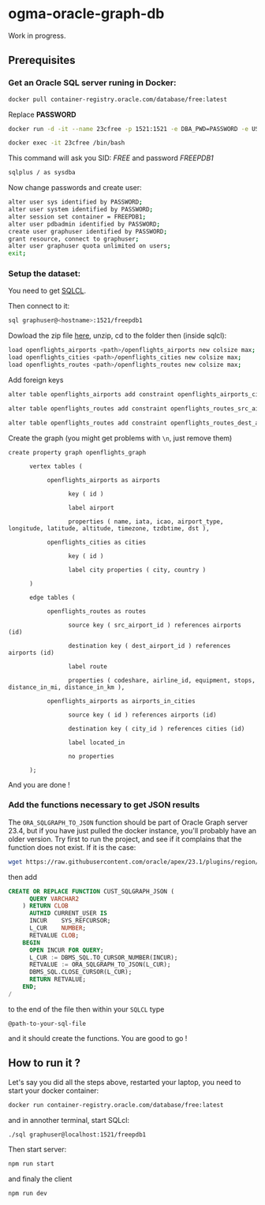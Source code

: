 # ogma-oracle-graph-db

Work in progress.

## Prerequisites


### Get an Oracle SQL server runing in Docker:

```sh
docker pull container-registry.oracle.com/database/free:latest
```

Replace **PASSWORD**
```sh
docker run -d -it --name 23cfree -p 1521:1521 -e DBA_PWD=PASSWORD -e USR_PWD=PASSWORD container-registry.oracle.com/database/free:latest
```

```sh
docker exec -it 23cfree /bin/bash
 ```
 This command will ask you SID: *FREE* and password *FREEPDB1*
 ```sh
sqlplus / as sysdba
 ```
Now change passwords and create user:
 ```sh
alter user sys identified by PASSWORD;
alter user system identified by PASSWORD;
alter session set container = FREEPDB1;
alter user pdbadmin identified by PASSWORD;
create user graphuser identified by PASSWORD;
grant resource, connect to graphuser;
alter user graphuser quota unlimited on users;
exit;
 ```


### Setup the dataset:

You need to get [SQLCL](https://www.oracle.com/database/sqldeveloper/technologies/sqlcl/download/).

Then connect to it: 
```sh
sql graphuser@<hostname>:1521/freepdb1
```

Dowload the zip file [here](https://drive.google.com/file/d/1JASp1AFkwxA4MKCITuaXO3we1Hh1pxd8/view?usp=sharing), unzip, cd to the folder then (inside sqlcl):

```sh
load openflights_airports <path>/openflights_airports new colsize max;
load openflights_cities <path>/openflights_cities new colsize max;
load openflights_routes <path>/openflights_routes new colsize max;
```

Add foreign keys
```sh
alter table openflights_airports add constraint openflights_airports_city_fk foreign key (city_id) references openflights_cities(id);

alter table openflights_routes add constraint openflights_routes_src_airport_fk foreign key (src_airport_id) references openflights_airports(id);

alter table openflights_routes add constraint openflights_routes_dest_airport_fk foreign key (dest_airport_id) references openflights_airports(id);
```

Create the graph (you might get problems with `\n`, just remove them)
```
create property graph openflights_graph

      vertex tables (

           openflights_airports as airports

                 key ( id )

                 label airport

                 properties ( name, iata, icao, airport_type, longitude, latitude, altitude, timezone, tzdbtime, dst ),

           openflights_cities as cities

                 key ( id )

                 label city properties ( city, country )

      )

      edge tables (

           openflights_routes as routes

                 source key ( src_airport_id ) references airports (id)

                 destination key ( dest_airport_id ) references airports (id)

                 label route

                 properties ( codeshare, airline_id, equipment, stops, distance_in_mi, distance_in_km ),

           openflights_airports as airports_in_cities

                 source key ( id ) references airports (id)

                 destination key ( city_id ) references cities (id)

                 label located_in

                 no properties

      );
```
And you are done ! 


### Add the functions necessary to get JSON results
The `ORA_SQLGRAPH_TO_JSON` function should be part of Oracle Graph server 23.4, but if you have just pulled the docker instance, you'll probably have an older version. Try first to run the project, and see if it complains that the function does not exist. 
If it is the case: 
```sh
wget https://raw.githubusercontent.com/oracle/apex/23.1/plugins/region/graph-visualization/optional-23c-only/gvt_sqlgraph_to_json.sql
```

then add 
```SQL
CREATE OR REPLACE FUNCTION CUST_SQLGRAPH_JSON (
      QUERY VARCHAR2
    ) RETURN CLOB
      AUTHID CURRENT_USER IS
      INCUR    SYS_REFCURSOR;
      L_CUR    NUMBER;
      RETVALUE CLOB;
    BEGIN
      OPEN INCUR FOR QUERY;
      L_CUR := DBMS_SQL.TO_CURSOR_NUMBER(INCUR);
      RETVALUE := ORA_SQLGRAPH_TO_JSON(L_CUR);
      DBMS_SQL.CLOSE_CURSOR(L_CUR);
      RETURN RETVALUE;
    END;
/
```
to the end of the file
then within your `SQLCL` type 
```
@path-to-your-sql-file
```

and it should create the functions. You are good to go ! 

## How to run it ? 

Let's say you did all the steps above, restarted your laptop, you need to start your docker container: 
```sh 
docker run container-registry.oracle.com/database/free:latest
```
and in annother terminal, start SQLcl:
```sh
./sql graphuser@localhost:1521/freepdb1
```
Then start server: 
```sh
npm run start
```
and finaly the client
```sh
npm run dev
```